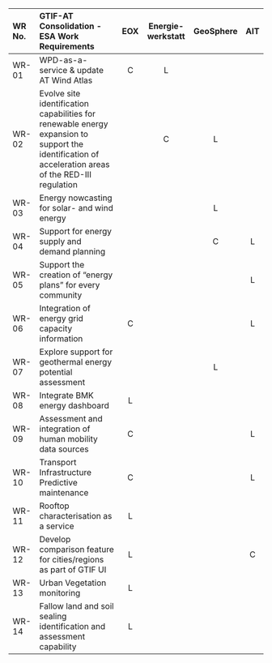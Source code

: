 |WR No.|GTIF-AT Consolidation - ESA Work Requirements|EOX|Energie-werkstatt|GeoSphere|AIT|
| :- | :- | :-: | :-: | :-: | :-: | 
|WR-01|WPD-as-a-service & update AT Wind Atlas|C|L||
|WR-02|Evolve site identification capabilities for renewable energy expansion to support the identification of acceleration areas of the RED-III regulation||C|L|
|WR-03|Energy nowcasting for solar- and wind energy|||L||
|WR-04|Support for energy supply and demand planning|||C|L|
|WR-05|Support the creation of “energy plans” for every community||||L|
|WR-06|Integration of energy grid capacity information|C|||L|
|WR-07|Explore support for geothermal energy potential assessment|||L|
|WR-08|Integrate BMK energy dashboard|L| | |
|WR-09|Assessment and integration of human mobility data sources|C|||L|
|WR-10|Transport Infrastructure Predictive maintenance|C| | |L|
|WR-11|Rooftop characterisation as a service|L|||
|WR-12|Develop comparison feature for cities/regions as part of GTIF UI|L|||C||
|WR-13|Urban Vegetation monitoring|L|||
|WR-14|Fallow land and soil sealing identification and assessment capability|L| | ||

